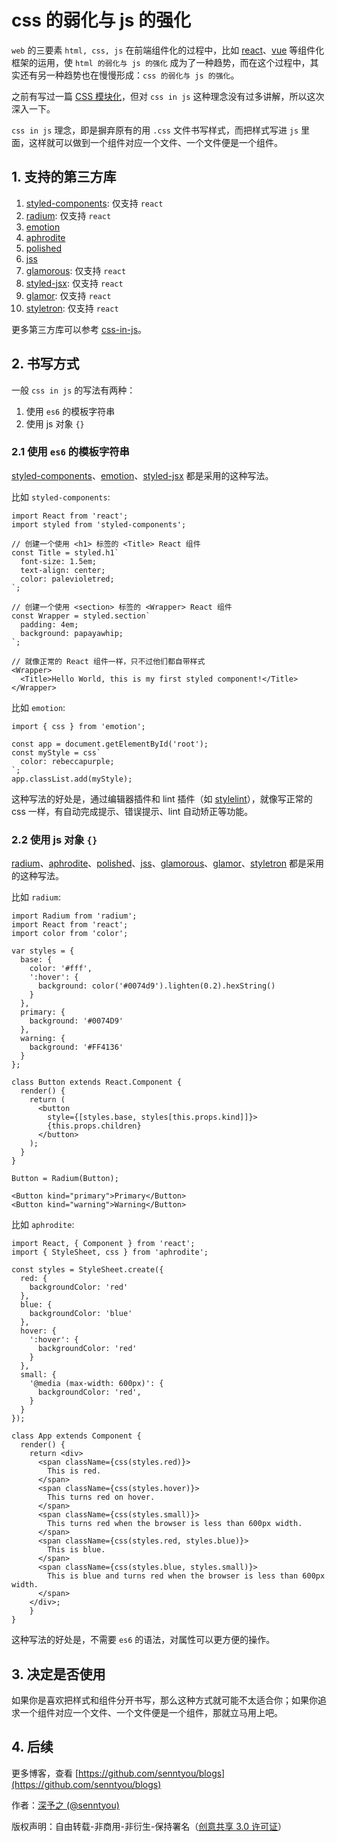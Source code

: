 # css 的弱化与 js 的强化

`web` 的三要素 `html, css, js` 在前端组件化的过程中，比如 [react](https://github.com/facebook/react)、[vue](https://github.com/vuejs/vue) 等组件化框架的运用，使 `html 的弱化与 js 的强化` 成为了一种趋势，而在这个过程中，其实还有另一种趋势也在慢慢形成：`css 的弱化与 js 的强化`。

之前有写过一篇 [CSS 模块化](../advanced/10.md)，但对 `css in js` 这种理念没有过多讲解，所以这次深入一下。

`css in js` 理念，即是摒弃原有的用 `.css` 文件书写样式，而把样式写进 `js` 里面，这样就可以做到一个组件对应一个文件、一个文件便是一个组件。

## 1. 支持的第三方库

1. [styled-components](https://github.com/styled-components/styled-components): 仅支持 `react`
2. [radium](https://github.com/FormidableLabs/radium): 仅支持 `react`
3. [emotion](https://github.com/emotion-js/emotion)
4. [aphrodite](https://github.com/Khan/aphrodite)
5. [polished](https://github.com/styled-components/polished)
6. [jss](https://github.com/cssinjs/jss)
7. [glamorous](https://github.com/paypal/glamorous): 仅支持 `react`
8. [styled-jsx](https://github.com/zeit/styled-jsx): 仅支持 `react`
9. [glamor](https://github.com/threepointone/glamor): 仅支持 `react`
10. [styletron](https://github.com/styletron/styletron): 仅支持 `react`

更多第三方库可以参考 [css-in-js](https://github.com/MicheleBertoli/css-in-js)。

## 2. 书写方式

一般 `css in js` 的写法有两种：

1. 使用 `es6` 的模板字符串
2. 使用 js 对象 `{}`

### 2.1 使用 `es6` 的模板字符串

[styled-components](https://github.com/styled-components/styled-components)、[emotion](https://github.com/emotion-js/emotion)、[styled-jsx](https://github.com/zeit/styled-jsx) 都是采用的这种写法。

比如 `styled-components`:

```
import React from 'react';
import styled from 'styled-components';

// 创建一个使用 <h1> 标签的 <Title> React 组件
const Title = styled.h1`
  font-size: 1.5em;
  text-align: center;
  color: palevioletred;
`;

// 创建一个使用 <section> 标签的 <Wrapper> React 组件
const Wrapper = styled.section`
  padding: 4em;
  background: papayawhip;
`;

// 就像正常的 React 组件一样，只不过他们都自带样式
<Wrapper>
  <Title>Hello World, this is my first styled component!</Title>
</Wrapper>
```

比如 `emotion`:

```
import { css } from 'emotion';

const app = document.getElementById('root');
const myStyle = css`
  color: rebeccapurple;
`;
app.classList.add(myStyle);
```

这种写法的好处是，通过编辑器插件和 lint 插件（如 [stylelint](https://github.com/stylelint/stylelint)），就像写正常的 css 一样，有自动完成提示、错误提示、lint 自动矫正等功能。

### 2.2 使用 js 对象 `{}`

[radium](https://github.com/FormidableLabs/radium)、[aphrodite](https://github.com/Khan/aphrodite)、[polished](https://github.com/styled-components/polished)、[jss](https://github.com/cssinjs/jss)、[glamorous](https://github.com/paypal/glamorous)、[glamor](https://github.com/threepointone/glamor)、[styletron](https://github.com/styletron/styletron) 都是采用的这种写法。

比如 `radium`:

```
import Radium from 'radium';
import React from 'react';
import color from 'color';

var styles = {
  base: {
    color: '#fff',
    ':hover': {
      background: color('#0074d9').lighten(0.2).hexString()
    }
  },
  primary: {
    background: '#0074D9'
  },
  warning: {
    background: '#FF4136'
  }
};

class Button extends React.Component {
  render() {
    return (
      <button
        style={[styles.base, styles[this.props.kind]]}>
        {this.props.children}
      </button>
    );
  }
}

Button = Radium(Button);

<Button kind="primary">Primary</Button>
<Button kind="warning">Warning</Button>
```

比如 `aphrodite`:

```
import React, { Component } from 'react';
import { StyleSheet, css } from 'aphrodite';

const styles = StyleSheet.create({
  red: {
    backgroundColor: 'red'
  },
  blue: {
    backgroundColor: 'blue'
  },
  hover: {
    ':hover': {
      backgroundColor: 'red'
    }
  },
  small: {
    '@media (max-width: 600px)': {
      backgroundColor: 'red',
    }
  }
});

class App extends Component {
  render() {
    return <div>
      <span className={css(styles.red)}>
        This is red.
      </span>
      <span className={css(styles.hover)}>
        This turns red on hover.
      </span>
      <span className={css(styles.small)}>
        This turns red when the browser is less than 600px width.
      </span>
      <span className={css(styles.red, styles.blue)}>
        This is blue.
      </span>
      <span className={css(styles.blue, styles.small)}>
        This is blue and turns red when the browser is less than 600px width.
      </span>
    </div>;
    }
}

```

这种写法的好处是，不需要 `es6` 的语法，对属性可以更方便的操作。

## 3. 决定是否使用

如果你是喜欢把样式和组件分开书写，那么这种方式就可能不太适合你；如果你追求一个组件对应一个文件、一个文件便是一个组件，那就立马用上吧。

## 4. 后续

更多博客，查看 [https://github.com/senntyou/blogs](https://github.com/senntyou/blogs)

作者：[深予之 (@senntyou)](https://github.com/senntyou)

版权声明：自由转载-非商用-非衍生-保持署名（[创意共享 3.0 许可证](https://creativecommons.org/licenses/by-nc-nd/3.0/deed.zh)）
